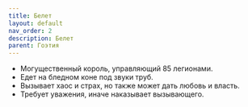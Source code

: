 ```yaml
---
title: Белет
layout: default
nav_order: 2
description: Белет
parent: Гоэтия
---
```


- Могущественный король, управляющий 85 легионами.
- Едет на бледном коне под звуки труб.
- Вызывает хаос и страх, но также может дать любовь и власть.
- Требует уважения, иначе наказывает вызывающего.
